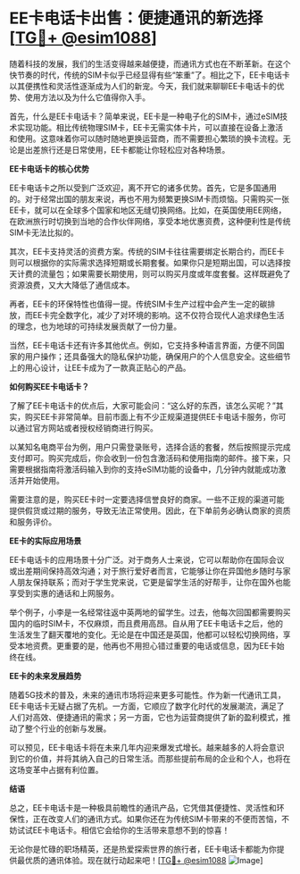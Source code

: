 # EE卡电话卡出售：便捷通讯的新选择 [[TG💪+ @esim1088](https://t.me/s/esim1088)]

随着科技的发展，我们的生活变得越来越便捷，而通讯方式也在不断革新。在这个快节奏的时代，传统的SIM卡似乎已经显得有些“笨重”了。相比之下，EE卡电话卡以其便携性和灵活性逐渐成为人们的新宠。今天，我们就来聊聊EE卡电话卡的优势、使用方法以及为什么它值得你入手。

首先，什么是EE卡电话卡？简单来说，EE卡是一种电子化的SIM卡，通过eSIM技术实现功能。相比传统物理SIM卡，EE卡无需实体卡片，可以直接在设备上激活和使用。这意味着你可以随时随地更换运营商，而不需要担心繁琐的换卡流程。无论是出差旅行还是日常使用，EE卡都能让你轻松应对各种场景。

**EE卡电话卡的核心优势**

EE卡电话卡之所以受到广泛欢迎，离不开它的诸多优势。首先，它是多国通用的。对于经常出国的朋友来说，再也不用为频繁更换SIM卡而烦恼。只需购买一张EE卡，就可以在全球多个国家和地区无缝切换网络。比如，在英国使用EE网络，在欧洲旅行时切换到当地的合作伙伴网络，享受本地优惠资费，这种便利性是传统SIM卡无法比拟的。

其次，EE卡支持灵活的资费方案。传统的SIM卡往往需要绑定长期合约，而EE卡则可以根据你的实际需求选择短期或长期套餐。如果你只是短期出国，可以选择按天计费的流量包；如果需要长期使用，则可以购买月度或年度套餐。这样既避免了资源浪费，又大大降低了通信成本。

再者，EE卡的环保特性也值得一提。传统SIM卡生产过程中会产生一定的碳排放，而EE卡完全数字化，减少了对环境的影响。这不仅符合现代人追求绿色生活的理念，也为地球的可持续发展贡献了一份力量。

当然，EE卡电话卡还有许多其他优点。例如，它支持多种语言界面，方便不同国家的用户操作；还具备强大的隐私保护功能，确保用户的个人信息安全。这些细节上的用心设计，让EE卡成为了一款真正贴心的产品。

**如何购买EE卡电话卡？**

了解了EE卡电话卡的优点后，大家可能会问：“这么好的东西，该怎么买呢？”其实，购买EE卡非常简单。目前市面上有不少正规渠道提供EE卡电话卡服务，你可以通过官方网站或者授权经销商进行购买。

以某知名电商平台为例，用户只需登录账号，选择合适的套餐，然后按照提示完成支付即可。购买完成后，你会收到一份包含激活码和使用指南的邮件。接下来，只需要根据指南将激活码输入到你的支持eSIM功能的设备中，几分钟内就能成功激活并开始使用。

需要注意的是，购买EE卡时一定要选择信誉良好的商家。一些不正规的渠道可能提供假货或过期的服务，导致无法正常使用。因此，在下单前务必确认商家的资质和服务评价。

**EE卡的实际应用场景**

EE卡电话卡的应用场景十分广泛。对于商务人士来说，它可以帮助你在国际会议或出差期间保持高效沟通；对于旅行爱好者而言，它能够让你在异国他乡随时与家人朋友保持联系；而对于学生党来说，它更是留学生活的好帮手，让你在国外也能享受到实惠的通话和上网服务。

举个例子，小李是一名经常往返中英两地的留学生。过去，他每次回国都需要购买国内的临时SIM卡，不仅麻烦，而且费用高昂。自从用了EE卡电话卡之后，他的生活发生了翻天覆地的变化。无论是在中国还是英国，他都可以轻松切换网络，享受本地资费。更重要的是，他再也不用担心错过重要的电话或信息，因为EE卡始终在线。

**EE卡的未来发展趋势**

随着5G技术的普及，未来的通讯市场将迎来更多可能性。作为新一代通讯工具，EE卡电话卡无疑占据了先机。一方面，它顺应了数字化时代的发展潮流，满足了人们对高效、便捷通讯的需求；另一方面，它也为运营商提供了新的盈利模式，推动了整个行业的创新与发展。

可以预见，EE卡电话卡将在未来几年内迎来爆发式增长。越来越多的人将会意识到它的价值，并将其纳入自己的日常生活。而那些提前布局的企业和个人，也将在这场变革中占据有利位置。

**结语**

总之，EE卡电话卡是一种极具前瞻性的通讯产品，它凭借其便捷性、灵活性和环保性，正在改变人们的通讯方式。如果你还在为传统SIM卡带来的不便而苦恼，不妨试试EE卡电话卡。相信它会给你的生活带来意想不到的惊喜！

无论你是忙碌的职场精英，还是热爱探索世界的旅行者，EE卡电话卡都能为你提供最优质的通讯体验。现在就行动起来吧！[[TG💪+ @esim1088](https://t.me/s/esim1088) ![Image](https://i.postimg.cc/4NQfJmqS/Snipaste-2025-05-13-00-14-12.png)]